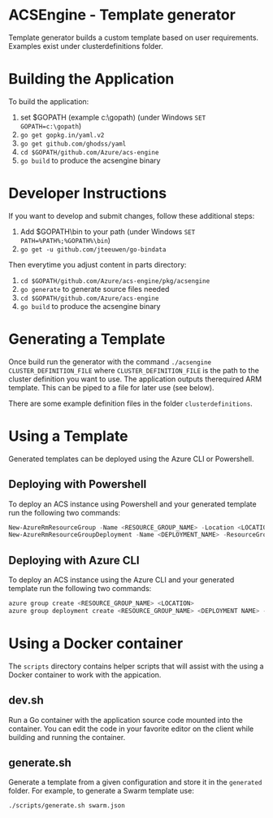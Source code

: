 # ACSEngine - Template generator

Template generator builds a custom template based on user requirements.  Examples exist under clusterdefinitions folder.

# Building the Application

To build the application:

1. set $GOPATH (example c:\gopath)
    (under Windows `SET GOPATH=c:\gopath`)
2. `go get gopkg.in/yaml.v2`
3. `go get github.com/ghodss/yaml` 
4. `cd $GOPATH/github.com/Azure/acs-engine`
5. `go build` to produce the acsengine binary

# Developer Instructions

If you want to develop and submit changes, follow these additional steps:

1. Add $GOPATH\bin to your path
   (under Windows `SET PATH=%PATH%;%GOPATH%\bin`)
2. `go get -u github.com/jteeuwen/go-bindata`

Then everytime you adjust content in parts directory:

1. `cd $GOPATH/github.com/Azure/acs-engine/pkg/acsengine`
2. `go generate` to generate source files needed
3. `cd $GOPATH/github.com/Azure/acs-engine`
4. `go build` to produce the acsengine binary 

# Generating a Template

Once build run the generator with the command ```./acsengine
CLUSTER_DEFINITION_FILE``` where ```CLUSTER_DEFINITION_FILE``` is the
path to the cluster definition you want to use. The application
outputs therequired ARM template. This can be piped to a file for
later use (see below).

There are some example definition files in the folder `clusterdefinitions`.

# Using a Template

Generated templates can be deployed using the Azure CLI or Powershell. 

## Deploying with Powershell

To deploy an ACS instance using Powershell and your generated template
run the following two commands:

``` Powershell
New-AzureRmResourceGroup -Name <RESOURCE_GROUP_NAME> -Location <LOCATION> -Force
New-AzureRmResourceGroupDeployment -Name <DEPLOYMENT_NAME> -ResourceGroupName <RESOURCE_GROUP_NAME> RGName  -TemplateFile <TEMPLATE_FILE>
```

## Deploying with Azure CLI

To deploy an ACS instance using the Azure CLI and your generated
template run the following two commands:

``` bash
azure group create <RESOURCE_GROUP_NAME> <LOCATION>
azure group deployment create <RESOURCE_GROUP_NAME> <DEPLOYMENT NAME> -f <TEMPLATE_FILE>

```

# Using a Docker container

The ```scripts``` directory contains helper scripts that will assist
with the using a Docker container to work with the appication.

## dev.sh

Run a Go container with the application source code mounted into the
container. You can edit the code in your favorite editor on the client
while building and running the container.

## generate.sh

Generate a template from a given configuration and store it in the
```generated``` folder. For example, to generate a Swarm template use:

``` bash
./scripts/generate.sh swarm.json
```
